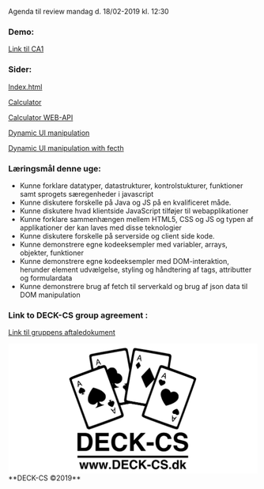 Agenda til review mandag d. 18/02-2019 kl. 12:30

### Demo: ###

[Link til CA1](https://testprogram.dk/CA1/) 

### Sider: ###

[Index.html](https://testprogram.dk/CA1/)

[Calculator](https://testprogram.dk/CA1/calculate.html) 

[Calculator WEB-API](https://testprogram.dk/CA1/) 

[Dynamic UI manipulation](https://testprogram.dk/CA1/DynamicUIMan.html) 

[Dynamic UI manipulation with fecth](https://testprogram.dk/CA1/DynamicUIManWithFetch.html) 

### Læringsmål denne uge: ###

- Kunne forklare datatyper, datastrukturer, kontrolstukturer, funktioner samt sprogets særegenheder i javascript
- Kunne diskutere forskelle på Java og JS på en kvalificeret måde.
- Kunne diskutere hvad klientside JavaScript tilføjer til webapplikationer
- Kunne forklare sammenhængen mellem HTML5, CSS og JS og typen af applikationer der kan laves med disse teknologier
- Kunne diskutere forskelle på serverside og client side kode.
- Kunne demonstrere egne kodeeksempler med variabler, arrays, objekter, funktioner
- Kunne demonstrere egne kodeeksempler med DOM-interaktion, herunder element udvælgelse, styling og håndtering af tags, attributter og formulardata
- Kunne demonstrere brug af fetch til serverkald og brug af json data til DOM manipulation

### Link to DECK-CS group agreement :
[Link til gruppens aftaledokument](https://docs.google.com/document/d/1uSLKk3kQAV3UQ0Y1XKtVFQ_YJ_gXrON00-IDqS8o5s4/edit?usp=sharing) 

<img src="Banner-top-DCS.png" width="700" align="center"/>  
**DECK-CS ©2019**
